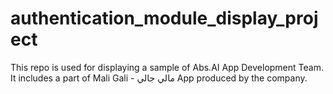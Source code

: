 # authentication_module_display_project
This repo is used for displaying a sample of Abs.AI App Development Team. It includes a part of Mali Gali - مالي جالي App produced by the company.
